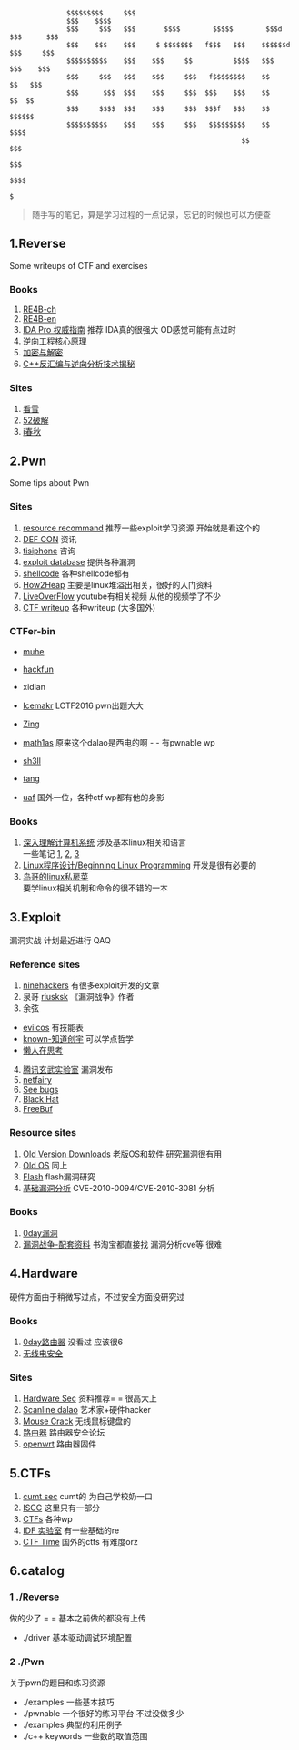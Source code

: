                   $$$$$$$$$     $$$                                                                 
                  $$$    $$$$                                                                    
                  $$$     $$$   $$$       $$$$        $$$$$        $$$d   $$$      $$$               
                  $$$    $$$    $$$     $ $$$$$$$   f$$$   $$$    $$$$$$d   $$$     $$$                
                  $$$$$$$$$$    $$$    $$$     $$          $$$$   $$$       $$$    $$$                
                  $$$     $$$   $$$    $$$     $$$   f$$$$$$$$    $$         $$   $$$                 
                  $$$      $$$  $$$    $$$     $$$  $$$    $$$    $$          $$  $$                  
                  $$$     $$$$  $$$    $$$     $$$  $$$f   $$$    $$          $$$$$$                  
                  $$$$$$$$$$    $$$    $$$     $$$   $$$$$$$$$    $$           $$$$                   
                                                             $$                $$$                    
                                                                              $$$                     
                                                                            $$$$                      
                                                                            $                             

> 随手写的笔记，算是学习过程的一点记录，忘记的时候也可以方便查

## 1.Reverse
Some writeups of CTF and exercises
### Books
1. [RE4B-ch](https://github.com/dennis714/reverse-engineering-for-beginners)<br>
2. [RE4B-en](https://beginners.re/RE4B-EN.pdf)<br>
3. [IDA Pro 权威指南](http://www.ituring.com.cn/book/791) 推荐 IDA真的很强大 OD感觉可能有点过时<br>
4. [逆向工程核心原理](http://www.ituring.com.cn/book/1266)<br>
5. [加密与解密](http://bbs.pediy.com/showthread.php?t=66210)<br>
6. [C++反汇编与逆向分析技术揭秘](http://bbs.pediy.com/showthread.php?t=140350)<br>

### Sites
1. [看雪](http://www.pediy.com/)<br>
2. [52破解](http://www.52pojie.cn/)<br>
3. [i春秋](http://www.ichunqiu.com/)<br>


## 2.Pwn
Some tips about Pwn
### Sites
1. [resource recommand](http://www.pentest.guru/index.php/2016/01/28/best-books-tutorials-and-courses-to-learn-about-exploit-development/) 推荐一些exploit学习资源 开始就是看这个的<br>
2. [DEF CON](https://www.defcon.org/#) 资讯<br>
3. [tisiphone](https://tisiphone.net/) 咨询<br>
4. [exploit database](https://www.exploit-db.com/) 提供各种漏洞<br>
5. [shellcode](http://shell-storm.org/shellcode/) 各种shellcode都有<br>
6. [How2Heap](https://github.com/shellphish/how2heap) 主要是linux堆溢出相关，很好的入门资料<br>
7. [LiveOverFlow](https://www.youtube.com/channel/UClcE-kVhqyiHCcjYwcpfj9w) youtube有相关视频 从他的视频学了不少<br>
8. [CTF writeup](https://github.com/ctfs) 各种writeup (大多国外)<br>

### CTFer-bin
- [muhe](http://o0xmuhe.me/)<br>
- [hackfun](https://www.hackfun.org/)<br>

- xidian
 - [Icemakr](http://0byjwzsf.me/) LCTF2016 pwn出题大大<br>
 - [Zing](http://l-team.org/)<br>
 - [math1as](http://www.math1as.com/) 原来这个dalao是西电的啊 - - 有pwnable wp<br>
 - [sh3ll](http://sh3ll.me/)<br>
 - [tang](http://bigtang.org/)<br>
- [uaf](http://uaf.io/) 国外一位，各种ctf wp都有他的身影

### Books
1. [深入理解计算机系统](https://github.com/Urinx/Books/blob/master/cs/%E6%B7%B1%E5%85%A5%E7%90%86%E8%A7%A3%E8%AE%A1%E7%AE%97%E6%9C%BA%E7%B3%BB%E7%BB%9F.pdf) 涉及基本linux相关和语言<br>
 一些笔记 [1](http://blog.sina.com.cn/s/blog_6874dd910101l3lx.html), [2](https://www.gitbook.com/book/xxg1413/csapp/details), [3](http://wdxtub.com/2016/04/16/thin-csapp-0/)
2. [Linux程序设计/Beginning Linux Programming](http://www.ituring.com.cn/book/171) 开发是很有必要的<br>
3. [鸟哥的linux私房菜](http://cn.linux.vbird.org/)<br> 要学linux相关机制和命令的很不错的一本<br>

## 3.Exploit
漏洞实战 计划最近进行 QAQ
### Reference sites
1. [ninehackers](http://www.ninehackers.com/) 有很多exploit开发的文章<br>
2. 泉哥
 [riusksk](http://riusksk.me/) 《漏洞战争》作者<br>
3. 余弦<br>
 - [evilcos](http://evilcos.me/) 有技能表<br>
 - [known-知道创宇](http://blog.knownsec.com/) 可以学点哲学<br>
 - [懒人在思考](https://zhuanlan.zhihu.com/evilcos)<br>
4. [腾讯玄武实验室](http://xlab.tencent.com/cn/) 漏洞发布<br>
5. [netfairy](http://www.netfairy.net/) <br>
6. [See bugs](https://www.seebug.org/)<br>
7. [Black Hat](https://www.blackhat.com/)<br>
8. [FreeBuf](http://freebuf.com/)<br>

### Resource sites
1. [Old Version Downloads](http://www.oldapps.com) 老版OS和软件 研究漏洞很有用<br>
2. [Old OS](http://www.oldversion.com) 同上<br>
3. [Flash](http://www.abysssec.com/blog/2011/04/18/exploiting-adobe-flash-player-on-windows-7/) flash漏洞研究<br>
4. [基础漏洞分析](http://ensiwiki.ensimag.fr/images/6/61/SecurIMAG-2011-11-17-teach-a_long_way_from_browser_vulnerability_to_kernel_exploitation.pdf) CVE-2010-0094/CVE-2010-3081 分析<br>

### Books
1. [0day漏洞]()<br>
2. [漏洞战争-配套资料](https://github.com/riusksk/vul_war) 书淘宝都直接找 漏洞分析cve等 很难<br>

## 4.Hardware
硬件方面由于稍微写过点，不过安全方面没研究过<br>

### Books
1. [0day路由器](http://item.jd.com/11734639.html) 没看过 应该很6<br>
2. [无线电安全](https://item.jd.com/10340018520.html)<br>

### Sites
1. [Hardware Sec](http://www.sp3ctr3.me/hardware-security-resources/) 资料推荐= = 很高大上<br>
2. [Scanline dalao](http://scanlime.org/) 艺术家+硬件hacker<br>
3. [Mouse Crack](https://github.com/BastilleResearch/mousejack) 无线鼠标键盘的<br>
4. [路由器](http://www.routerpwn.com/) 路由器安全论坛<br>
5. [openwrt](https://openwrt.org/) 路由器固件<br>

## 5.CTFs
1. [cumt sec](http://www.bxsteam.xyz/) cumt的 为自己学校奶一口<br>
2. [ISCC](http://lazymind.me/2016/05/iscc-2016-ctf-writeup/) 这里只有一部分<br>
3. [CTFs](https://github.com/ctfs) 各种wp<br>
4. [IDF 实验室](http://ctf.idf.cn/) 有一些基础的re<br>
5. [CTF Time](https://ctftime.org/) 国外的ctfs 有难度orz<br>

## 6.catalog
### 1  ./Reverse
 做的少了 = = 基本之前做的都没有上传<br>
-  ./driver
基本驱动调试环境配置<br>

### 2  ./Pwn
 关于pwn的题目和练习资源<br>

-  ./examples
一些基本技巧<br>
-  ./pwnable
  一个很好的练习平台 不过没做多少<br>
-  ./examples
  典型的利用例子<br>
-  ./c++ keywords
一些数的取值范围<br>
